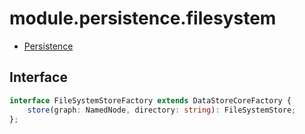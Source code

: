 # module.persistence.filesystem

- [Persistence](https://git02.int.nsc.ag/Research/fua/lib/module.persistence)

## Interface

```ts
interface FileSystemStoreFactory extends DataStoreCoreFactory {
    store(graph: NamedNode, directory: string): FileSystemStore;
};
```